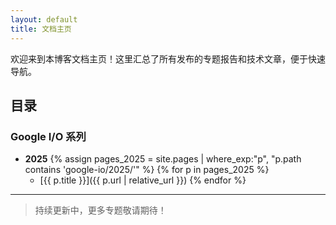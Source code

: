 ```yaml
---
layout: default
title: 文档主页
---
```


欢迎来到本博客文档主页！这里汇总了所有发布的专题报告和技术文章，便于快速导航。

## 目录

### Google I/O 系列
- **2025**
  {% assign pages_2025 = site.pages | where_exp:"p", "p.path contains 'google-io/2025/'" %}
  {% for p in pages_2025 %}
    - [{{ p.title }}]({{ p.url | relative_url }})
  {% endfor %}

---

> 持续更新中，更多专题敬请期待！

